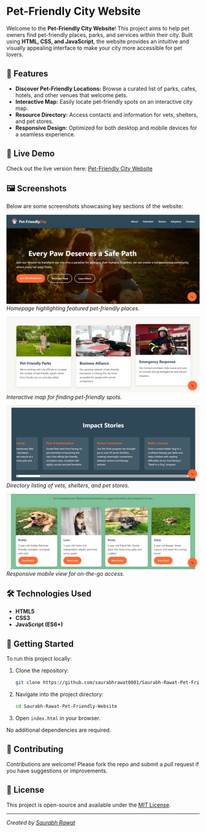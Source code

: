 # Pet-Friendly City Website

Welcome to the **Pet-Friendly City Website**! This project aims to help pet owners find pet-friendly places, parks, and services within their city. Built using **HTML, CSS, and JavaScript**, the website provides an intuitive and visually appealing interface to make your city more accessible for pet lovers.

## 🌟 Features

- **Discover Pet-Friendly Locations:** Browse a curated list of parks, cafes, hotels, and other venues that welcome pets.
- **Interactive Map:** Easily locate pet-friendly spots on an interactive city map.
- **Resource Directory:** Access contacts and information for vets, shelters, and pet stores.
- **Responsive Design:** Optimized for both desktop and mobile devices for a seamless experience.

## 🚀 Live Demo

Check out the live version here: [Pet-Friendly City Website](https://saurabhrawat-petfriendlywebsite.netlify.app/)

## 🖼️ Screenshots

Below are some screenshots showcasing key sections of the website:

![Screenshot 1](images/Screenshot%202025-06-20%20115813.png)
*Homepage highlighting featured pet-friendly places.*

![Screenshot 2](images/Screenshot%202025-06-20%20115844.png)
*Interactive map for finding pet-friendly spots.*

![Screenshot 3](images/Screenshot%202025-06-20%20115912.png)
*Directory listing of vets, shelters, and pet stores.*

![Screenshot 4](images/Screenshot%202025-06-20%20115941.png)
*Responsive mobile view for on-the-go access.*

## 🛠️ Technologies Used

- **HTML5**  
- **CSS3**  
- **JavaScript (ES6+)**

## 📁 Getting Started

To run this project locally:

1. Clone the repository:
   ```bash
   git clone https://github.com/saurabhrawat0001/Saurabh-Rawat-Pet-Friendly-Website.git
   ```
2. Navigate into the project directory:
   ```bash
   cd Saurabh-Rawat-Pet-Friendly-Website
   ```
3. Open `index.html` in your browser.

No additional dependencies are required.

## 🙌 Contributing

Contributions are welcome! Please fork the repo and submit a pull request if you have suggestions or improvements.

## 📄 License

This project is open-source and available under the [MIT License](LICENSE).

---

*Created by [Saurabh Rawat](https://github.com/saurabhrawat0001)*